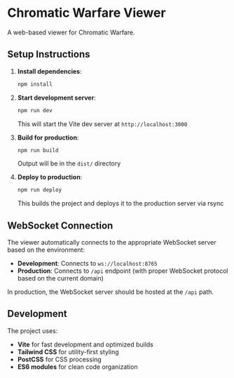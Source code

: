 # Chromatic Warfare Viewer

A web-based viewer for Chromatic Warfare.

## Setup Instructions

1. **Install dependencies**:
   ```bash
   npm install
   ```

2. **Start development server**:
   ```bash
   npm run dev
   ```
   This will start the Vite dev server at `http://localhost:3000`

3. **Build for production**:
   ```bash
   npm run build
   ```
   Output will be in the `dist/` directory

4. **Deploy to production**:
   ```bash
   npm run deploy
   ```
   This builds the project and deploys it to the production server via rsync

## WebSocket Connection

The viewer automatically connects to the appropriate WebSocket server based on the environment:

- **Development**: Connects to `ws://localhost:8765` 
- **Production**: Connects to `/api` endpoint (with proper WebSocket protocol based on the current domain)

In production, the WebSocket server should be hosted at the `/api` path.

## Development

The project uses:
- **Vite** for fast development and optimized builds
- **Tailwind CSS** for utility-first styling
- **PostCSS** for CSS processing
- **ES6 modules** for clean code organization
